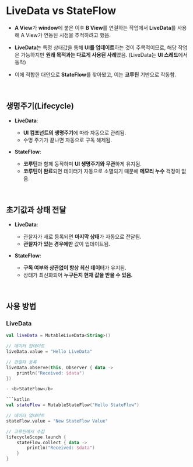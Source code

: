 # LiveData vs StateFlow

- **A View**가 **window**에 붙은 이후 **B View**를 연결하는 작업에서 **LiveData**를 사용해 A View가 연동된 시점을 추적하려고 했음.

- **LiveData**는 특정 상태값을 통해 **UI를 업데이트**하는 것이 주목적이므로, 해당 작업은 가능하지만 **원래 목적과는 다르게 사용된 사례**였음. (LiveData는 **UI 스레드**에서 동작)

- 이에 적합한 대안으로 **StateFlow**를 찾아봤고, 이는 **코루틴** 기반으로 작동함.

<br/>

## 생명주기(Lifecycle)

- **LiveData**:

  - **UI 컴포넌트의 생명주기**에 따라 자동으로 관리됨.
  - 수명 주기가 끝나면 자동으로 구독 해제됨.

- **StateFlow**:
  - **코루틴**과 함께 동작하며 **UI 생명주기와 무관**하게 유지됨.
  - **코루틴이 완료**되면 데이터가 자동으로 소멸되기 때문에 **메모리 누수** 걱정이 없음.

<br/>

## 초기값과 상태 전달

- **LiveData**:

  - 관찰자가 새로 등록되면 **마지막 상태**가 자동으로 전달됨.
  - **관찰자가 있는 경우에만** 값이 업데이트됨.

- **StateFlow**:
  - **구독 여부와 상관없이 항상 최신 데이터**가 유지됨.
  - 상태가 최신화되어 **누구든지 현재 값을 받을 수 있음**.

<br/>

## 사용 방법

### **LiveData**

````kotlin
val liveData = MutableLiveData<String>()

// 데이터 업데이트
liveData.value = "Hello LiveData"

// 관찰자 등록
liveData.observe(this, Observer { data ->
    println("Received: $data")
})

- <b>StateFlow</b>

```kotlin
val stateFlow = MutableStateFlow("Hello StateFlow")

// 데이터 업데이트
stateFlow.value = "New StateFlow Value"

// 코루틴에서 수집
lifecycleScope.launch {
    stateFlow.collect { data ->
        println("Received: $data")
    }
}
````
